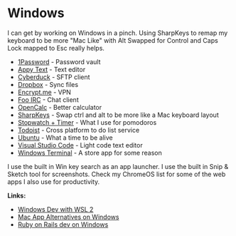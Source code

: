 # Windows

I can get by working on Windows in a pinch. Using SharpKeys to remap my keyboard to be more "Mac Like" with Alt Swapped for Control and Caps Lock mapped to Esc really helps. 

* [1Password](https://1password.com/) - Password vault
* [Appy Text](https://www.microsoft.com/en-us/p/appy-text/9nblggh51knm) - Text editor
* [Cyberduck](https://www.microsoft.com/en-us/p/cyberduck/9nblggh43htb/0010) - SFTP client
* [Dropbox](https://www.dropbox.com/) - Sync files
* [Encrypt.me](https://encrypt.me/) - VPN
* [Foo IRC](https://www.microsoft.com/en-us/p/foo-irc/9wzdncrdct50/0010) - Chat client
* [OpenCalc](https://www.skytopia.com/software/opalcalc/) - Better calculator
* [SharpKeys](https://github.com/randyrants/sharpkeys) - Swap ctrl and alt to be more like a Mac keyboard layout
* [Stopwatch + Timer](https://www.microsoft.com/store/productId/9NBLGGGZKFMV) - What I use for pomodoros 
* [Todoist](https://todoist.com/)  - Cross platform to do list service
* [Ubuntu](https://www.microsoft.com/en-us/p/ubuntu/9nblggh4msv6) - What a time to be alive
* [Visual Studio Code](https://code.visualstudio.com/) - Light code text editor
* [Windows Terminal](https://www.microsoft.com/store/productId/9N0DX20HK701) - A store app for some reason

I use the built in Win key search as an app launcher. I use the built in Snip & Sketch tool for screenshots. Check my ChromeOS list for some of the web apps I also use for productivity.

**Links:**

* [Windows Dev with WSL 2](https://char.gd/blog/2019/windows-web-dev-with-wsl2)
* [Mac App Alternatives on Windows](https://docs.google.com/spreadsheets/d/1zHNhWfis0iJULrYAHOYPeMRGhNUVWVxInIn8YKswlIA/htmlview)
* [Ruby on Rails dev on Windows](https://www.hanselman.com/blog/RubyOnRailsOnWindowsIsNotJustPossibleItsFabulousUsingWSL2AndVSCode.aspx)



